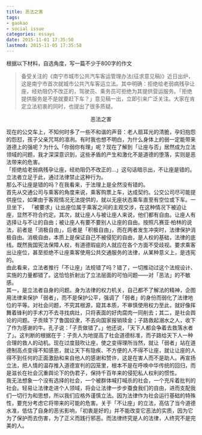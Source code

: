 ```yaml
---
title: 恶法之害
tags: 
- gaokao
- social issue
categories: essays
date: 2015-11-01 17:35:58
lastmod: 2015-11-05 17:35:58  
---
```

 
根据以下材料，自选角度，写一篇不少于800字的作文  
>备受关注的《南宁市城市公共汽车客运管理办法(征求意见稿)》近日出炉，这是南宁市首次就城市公共汽车客运立法。其中明确：拒绝给老弱病残孕让座，经劝阻仍不改正的，驾驶员、乘务员可拒绝为其提供营运服务。「拒绝提供服务是不是就要赶下车？」意见稿一出，立即引来广泛关注。大家在肯定立法初衷的同时，也提出了很多质疑。 <!--more-->  

<center>恶法之害</center>  

现在的公交车上，不知何时多了一些不和谐的声音：老人扇耳光的清脆，孕妇抱怨的怨怼，孩子父亲咒骂的凛冽。有时我也想不明白，为什么身体上的弱一定能带来道德上的强呢？为什么「你弱你有理」呢？现在了解到「让座与否」居然成为立法领域的问题，我才深深意识到，这些矛盾的产生和激化不是道德的堕落，实则是恶法带来的危害。  
「拒绝给老弱病残孕让座，经劝阻仍不改正的…」这句话暗示出，不让座是错的。立法者立足于此，通过法律禁止这种行为。  
那么不让座是错的吗？在我看来，于法理上是全然没有错的。  
首先从交通公司与乘客的角度来说，乘客购票上车，达成契约。公交公司尽可能提供座位，如果由于客观情况无法提供的，就以无座状态乘车直至有空位或下车。一旦坐下， 「被要求」让出座位属于乘客之间的主观交涉，在这种情况下被迫让座，显然不符合约定。其次，就让座人与被让座人来说，他们都有自由。让座人有选择让与不让的自由；被让座人有要不要别人让座的自由。按照凡赛亚·柏林的说法，前者是「消极自由」，后者是「积极自由」，而在两者发生冲突时，法律保护消极自由。消极自由，本质上是保证自己不被侵犯的自由，是人权的基础，法律的底线。既然我国宪法保障人权，有道德瑕疵的人就应在各个方面不受歧视。要求乘客出让座位，甚至拒绝不让座乘客使用公共交通服务的法律，从某种意义上，是违宪的。  
由此看来，立法者推行「不让座」法规错了吗？错了，一切推动过这个法规设计、实施的力量都错了。这恰恰折射出了立法层面的可怕问题——对「恶法」的不敏感。  
其一，是立法者自身的问题。身为法律的权力机关，自己都不了解法的精神，企图用法律来保护「弱者」，而不是保护公平，强调了「弱者」的身份而弱化了法律地位的平等。对社会问题，不究其根源，窥其本质，不审慎使用权力至此，就好像挥舞着锋利的手术刀不去寻找病灶，只将表面的好肉腐肉一同削去；其二，是社会舆论的问题。子贡赎下了鲁国奴隶，不去向国家报销赎金；子路救起溺水之人，收下了作为感谢的牛。孔子说：「子贡做错了。」他还说，「天下人都会争着去救落水者了」。这判断的根据在于：子贡人为地提高了社会道德标准，而子路给天下人一种合理的救人的动机。现在过度鼓吹让座，使之变得理所当然，就让「弱者」站在道德制高点变得不知感恩，就让天下有隐疾、不方便的人不得不让座，就让让座的人得不到任何的正面激励和来自他人的感谢和赞许，这是在害人而不是助人。再宣扬立法，把人情的温存推入道德宣判的囚笼里，根本不是在呼唤中华传统的回归，而是滋长在社会沉重舆论下的伪君子，保持千百年来的侵犯私人权利的惯性。  
我无法想象一个没有选择的社会，一个被群体喊打喊杀的社会，一个充斥着批判的社会。轻易让法律走进个人领域，将会让法律一步步蚕食我们的自由，进而支配我们一切行为和思想，所以我们应格外谨慎立法。因为法律作为社会运行基础的特殊性，要充分考虑它将带来的可能的危害。关于「不让座」的立法，高估了当今道德水准，低估了自身的恶劣影响，「初衷是好的」并不能改变它恶法的实质，因为它为了保护而去伤害，为了正义而践行邪恶。而法律终究是人的法律，人终究不是完美的人。

